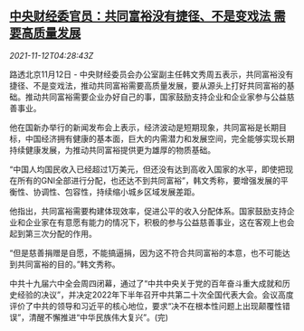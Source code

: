 <!--1636691462000-->
[中央财经委官员：共同富裕没有捷径、不是变戏法 需要高质量发展](https://cn.reuters.com/article/china-official-common-prosperity-1112-idCNKBS2HX0E0)
------

<div><i>2021-11-12T04:28:43Z</i></div><p>路透北京11月12日 - 中央财经委员会办公室副主任韩文秀周五表示，共同富裕没有捷径、不是变戏法，推动共同富裕需要高质量发展，要从源头上打好共同富裕的基础。推动共同富裕需要企业办好自己的事，国家鼓励支持企业和企业家参与公益慈善事业。</p><p>他在国新办举行的新闻发布会上表示，经济波动是短期现象，共同富裕是长期目标，中国经济拥有健康的基本面，巨大的内需潜力和发展空间，完全能够实现长期持续健康发展，为推动共同富裕提供更为雄厚的物质基础。</p><p>“中国人均国民收入已经超过1万美元，但还没有达到高收入国家的水平，即使把现在所有的GNI全部进行分配，也还达不到共同富裕”，韩文秀称，要增强发展的平衡性、协调性、包容性，持续缩小城乡区域发展差距。</p><p>他指出，共同富裕需要构建体现效率，促进公平的收入分配体系。国家鼓励支持企业和企业家在有意愿有能力的情况下，积极的参与公益慈善事业，这在客观上也会起到第三次分配的作用。</p><p>“但是慈善捐赠是自愿，不能搞逼捐，因为这不符合共同富裕的本意，也不可能达到共同富裕的目的。”韩文秀称。</p><p>中共十九届六中全会周四闭幕，通过了“中共中央关于党的百年奋斗重大成就和历史经验的决议”，并决定2022年下半年召开中共第二十次全国代表大会。会议高度评价了中共的领导和习近平的核心地位，要求“决不在根本性问题上出现颠覆性错误”，清醒不懈推进“中华民族伟大复兴”。(完)</p>
